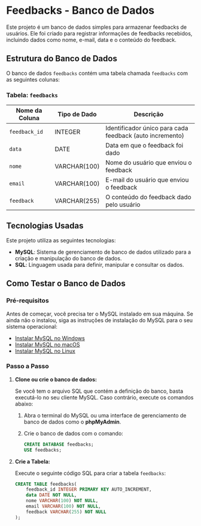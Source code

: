 # Feedbacks - Banco de Dados

Este projeto é um banco de dados simples para armazenar feedbacks de usuários. Ele foi criado para registrar informações de feedbacks recebidos, incluindo dados como nome, e-mail, data e o conteúdo do feedback.

## Estrutura do Banco de Dados

O banco de dados `feedbacks` contém uma tabela chamada `feedbacks` com as seguintes colunas:

### Tabela: `feedbacks`

| Nome da Coluna  | Tipo de Dado   | Descrição                                           |
|-----------------|----------------|-----------------------------------------------------|
| `feedback_id`   | INTEGER        | Identificador único para cada feedback (auto incremento) |
| `data`          | DATE           | Data em que o feedback foi dado                     |
| `nome`          | VARCHAR(100)    | Nome do usuário que enviou o feedback               |
| `email`         | VARCHAR(100)    | E-mail do usuário que enviou o feedback             |
| `feedback`      | VARCHAR(255)    | O conteúdo do feedback dado pelo usuário            |

## Tecnologias Usadas

Este projeto utiliza as seguintes tecnologias:

- **MySQL**: Sistema de gerenciamento de banco de dados utilizado para a criação e manipulação do banco de dados.
- **SQL**: Linguagem usada para definir, manipular e consultar os dados.

## Como Testar o Banco de Dados

### Pré-requisitos

Antes de começar, você precisa ter o MySQL instalado em sua máquina. Se ainda não o instalou, siga as instruções de instalação do MySQL para o seu sistema operacional:

- [Instalar MySQL no Windows](https://dev.mysql.com/doc/refman/8.0/en/installing.html)
- [Instalar MySQL no macOS](https://dev.mysql.com/doc/refman/8.0/en/osx-installation.html)
- [Instalar MySQL no Linux](https://dev.mysql.com/doc/refman/8.0/en/linux-installation.html)

### Passo a Passo

1. **Clone ou crie o banco de dados:**

   Se você tem o arquivo SQL que contém a definição do banco, basta executá-lo no seu cliente MySQL. Caso contrário, execute os comandos abaixo:

   1. Abra o terminal do MySQL ou uma interface de gerenciamento de banco de dados como o **phpMyAdmin**.
   2. Crie o banco de dados com o comando:

      ```sql
      CREATE DATABASE feedbacks;
      USE feedbacks;
      ```

2. **Crie a Tabela:**

   Execute o seguinte código SQL para criar a tabela `feedbacks`:

   ```sql
   CREATE TABLE feedbacks(
       feedback_id INTEGER PRIMARY KEY AUTO_INCREMENT,
       data DATE NOT NULL,
       nome VARCHAR(100) NOT NULL,
       email VARCHAR(100) NOT NULL,
       feedback VARCHAR(255) NOT NULL
   );
